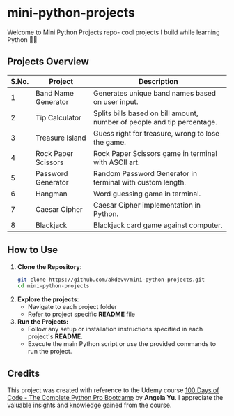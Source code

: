 # mini-python-projects
Welcome to Mini Python Projects repo- cool projects I build while learning Python 🐍✨

## Projects Overview
| S.No. | Project             | Description                                                             |
| ----- | ------------------- | ----------------------------------------------------------------------- |
| 1     | Band Name Generator | Generates unique band names based on user input.                        |
| 2     | Tip Calculator      | Splits bills based on bill amount, number of people and tip percentage. |
| 3     | Treasure Island     | Guess right for treasure, wrong to lose the game.                       |
| 4     | Rock Paper Scissors | Rock Paper Scissors game in terminal with ASCII art.                    |
| 5     | Password Generator  | Random Password Generator in terminal with custom length.               |
| 6     | Hangman             | Word guessing game in terminal.                                         |
| 7     | Caesar Cipher       | Caesar Cipher implementation in Python.                                 |
| 8     | Blackjack           | Blackjack card game against computer.                                   |

## How to Use
1. **Clone the Repository**:
    ```bash
    git clone https://github.com/akdevv/mini-python-projects.git
    cd mini-python-projects
    ```
2. **Explore the projects**:
    - Navigate to each project folder
    - Refer to project specific **README** file
3. **Run the Projects:**
    - Follow any setup or installation instructions specified in each project's **README**.
    - Execute the main Python script or use the provided commands to run the project.

## Credits
This project was created with reference to the Udemy course [100 Days of Code - The Complete Python Pro Bootcamp](https://www.udemy.com/course/100-days-of-code/) by **Angela Yu**. I appreciate the valuable insights and knowledge gained from the course.
